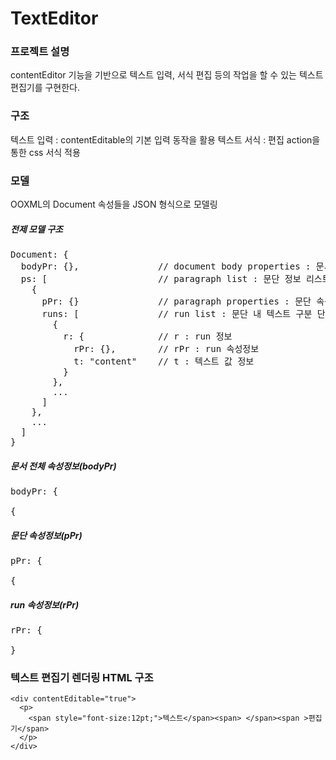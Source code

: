 # TextEditor

### 프로젝트 설명
contentEditor 기능을 기반으로 텍스트 입력, 서식 편집 등의 작업을 할 수 있는 텍스트 편집기를 구현한다.

### 구조

텍스트 입력 : contentEditable의 기본 입력 동작을 활용
텍스트 서식 : 편집 action을 통한 css 서식 적용

### 모델
OOXML의 Document 속성들을 JSON 형식으로 모델링

##### 전제 모델 구조
<pre>
Document: {
  bodyPr: {},               // document body properties : 문서 전체 속성정보
  ps: [                     // paragraph list : 문단 정보 리스트
    {
      pPr: {}               // paragraph properties : 문단 속성정보
      runs: [               // run list : 문단 내 텍스트 구분 단위(run) 리스트
        {
          r: {              // r : run 정보
            rPr: {},        // rPr : run 속성정보
            t: "content"    // t : 텍스트 값 정보
          }
        },
        ...
      ]
    },
    ...
  ]
}
</pre>

##### 문서 전체 속성정보(bodyPr)
<pre>
bodyPr: {
  
{
</pre>
##### 문단 속성정보(pPr)
<pre>
pPr: {
  
{
</pre>
##### run 속성정보(rPr)
<pre>
rPr: {
  
}
</pre>

### 텍스트 편집기 렌더링 HTML 구조
```
<div contentEditable="true">
  <p>
    <span style="font-size:12pt;">텍스트</span><span> </span><span >편집기</span>
  </p>
</div>
```


